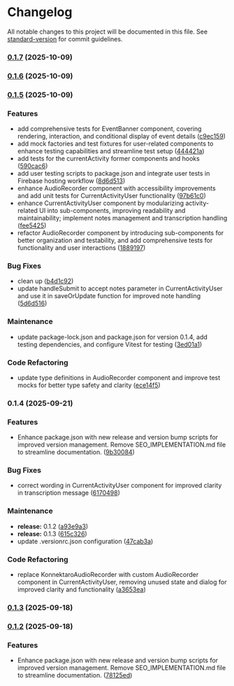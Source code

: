 # Changelog

All notable changes to this project will be documented in this file. See [standard-version](https://github.com/conventional-changelog/standard-version) for commit guidelines.

### [0.1.7](https://github.com/Julian-Diaz01/konnektaro-fe/compare/v0.1.6...v0.1.7) (2025-10-09)

### [0.1.6](https://github.com/Julian-Diaz01/konnektaro-fe/compare/v0.1.5...v0.1.6) (2025-10-09)

### [0.1.5](https://github.com/Julian-Diaz01/konnektaro-fe/compare/v0.1.4...v0.1.5) (2025-10-09)


### Features

* add comprehensive tests for EventBanner component, covering rendering, interaction, and conditional display of event details ([c9ec159](https://github.com/Julian-Diaz01/konnektaro-fe/commit/c9ec1595b6ebf9ba61dc761fb6b81f099cafbe72))
* add mock factories and test fixtures for user-related components to enhance testing capabilities and streamline test setup ([444421a](https://github.com/Julian-Diaz01/konnektaro-fe/commit/444421a01d488ca04d05fc1783999589306620fb))
* add tests for the currentActivity former components and hooks ([590cac6](https://github.com/Julian-Diaz01/konnektaro-fe/commit/590cac627002dd22f576e7b141444073714b863a))
* add user testing scripts to package.json and integrate user tests in Firebase hosting workflow ([8d6d513](https://github.com/Julian-Diaz01/konnektaro-fe/commit/8d6d5133373d99907ff92c27dc96ac4fe2c45e62))
* enhance AudioRecorder component with accessibility improvements and add unit tests for CurrentActivityUser functionality ([97b61c0](https://github.com/Julian-Diaz01/konnektaro-fe/commit/97b61c0d01d89f0eb861ed2d7ea8c72e60685fd8))
* enhance CurrentActivityUser component by modularizing activity-related UI into sub-components, improving readability and maintainability; implement notes management and transcription handling ([fee5425](https://github.com/Julian-Diaz01/konnektaro-fe/commit/fee5425b63e5965743289e21d49082bd9432dd8e))
* refactor AudioRecorder component by introducing sub-components for better organization and testability, and add comprehensive tests for functionality and user interactions ([1889197](https://github.com/Julian-Diaz01/konnektaro-fe/commit/18891978a80483e51700e6db0835afa8e0312151))


### Bug Fixes

* clean up ([b4d1c92](https://github.com/Julian-Diaz01/konnektaro-fe/commit/b4d1c920176ab40f7005bf6e87b66b2a6151a0cb))
* update handleSubmit to accept notes parameter in CurrentActivityUser and use it in saveOrUpdate function for improved note handling ([5d6d516](https://github.com/Julian-Diaz01/konnektaro-fe/commit/5d6d51669052db0f048a935e406c9b4d6a78682e))


### Maintenance

* update package-lock.json and package.json for version 0.1.4, add testing dependencies, and configure Vitest for testing ([3ed01a1](https://github.com/Julian-Diaz01/konnektaro-fe/commit/3ed01a140bbc8b3aa6a5a245a4a7a694e6be8229))


### Code Refactoring

* update type definitions in AudioRecorder component and improve test mocks for better type safety and clarity ([ece14f5](https://github.com/Julian-Diaz01/konnektaro-fe/commit/ece14f565647554714059509e6e2242bc31b9972))

### 0.1.4 (2025-09-21)


### Features

* Enhance package.json with new release and version bump scripts for improved version management. Remove SEO_IMPLEMENTATION.md file to streamline documentation. ([9b30084](https://github.com/Julian-Diaz01/konnektaro-fe/commit/9b30084f49740a6ff8ccf632a3bb1f43172515a2))


### Bug Fixes

* correct wording in CurrentActivityUser component for improved clarity in transcription message ([6170498](https://github.com/Julian-Diaz01/konnektaro-fe/commit/617049886631143b940b2ace46ee74b582ce66bd))


### Maintenance

* **release:** 0.1.2 ([a93e9a3](https://github.com/Julian-Diaz01/konnektaro-fe/commit/a93e9a3ae274e14a050f3846b3da5612142e6915))
* **release:** 0.1.3 ([615c326](https://github.com/Julian-Diaz01/konnektaro-fe/commit/615c32630ad62f38f2adb7ab999fbe1751e17145))
* update .versionrc.json configuration ([47cab3a](https://github.com/Julian-Diaz01/konnektaro-fe/commit/47cab3af3c65667267d1beb3916f3d19ca1a0ce6))


### Code Refactoring

* replace KonnektaroAudioRecorder with custom AudioRecorder component in CurrentActivityUser, removing unused state and dialog for improved clarity and functionality ([a3653ea](https://github.com/Julian-Diaz01/konnektaro-fe/commit/a3653ea188fc5b991e6ccd26feccce83a1b6ee85))

### [0.1.3](https://github.com/Julian-Diaz01/konnektaro-fe/compare/v0.1.2...v0.1.3) (2025-09-18)

### [0.1.2](https://github.com/Julian-Diaz01/konnektaro-fe/compare/v1.1.7...v0.1.2) (2025-09-18)


### Features

* Enhance package.json with new release and version bump scripts for improved version management. Remove SEO_IMPLEMENTATION.md file to streamline documentation. ([78125ed](https://github.com/Julian-Diaz01/konnektaro-fe/commit/78125edb93ba46c4335dbfeb1f55f0503ac79bcf))
